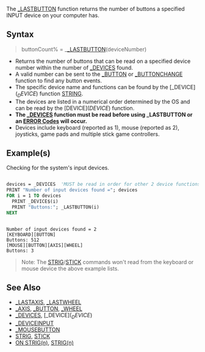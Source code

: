 The [_LASTBUTTON](_LASTBUTTON) function returns the number of buttons a specified INPUT device on your computer has.

## Syntax

> buttonCount% = _[_LASTBUTTON](_LASTBUTTON)(deviceNumber)

* Returns the number of buttons that can be read on a specified device number within the number of [_DEVICES](_DEVICES) found.
* A valid number can be sent to the [_BUTTON](_BUTTON) or [_BUTTONCHANGE](_BUTTONCHANGE) function to find any button events.
* The specific device name and functions can be found by the [_DEVICE$](_DEVICE$) function [STRING](STRING).
* The devices are listed in a numerical order determined by the OS and can be read by the [DEVICE$](DEVICE$) function.
* **The [_DEVICES](_DEVICES) function must be read before using _LASTBUTTON or an [ERROR Codes](ERROR-Codes) will occur.**
* Devices include keyboard (reported as 1), mouse (reported as 2), joysticks, game pads and multiple stick game controllers.

## Example(s)

Checking for the system's input devices.

```vb

devices = _DEVICES  'MUST be read in order for other 2 device functions to work!
PRINT "Number of input devices found ="; devices
FOR i = 1 TO devices
  PRINT _DEVICE$(i)
  PRINT "Buttons:"; _LASTBUTTON(i)
NEXT 

```

```text

Number of input devices found = 2
[KEYBOARD][BUTTON]
Buttons: 512
[MOUSE][BUTTON][AXIS][WHEEL]
Buttons: 3

```

> Note: The [STRIG](STRIG)/[STICK](STICK) commands won't read from the keyboard or mouse device the above example lists.

## See Also

* [_LASTAXIS](_LASTAXIS), [_LASTWHEEL](_LASTWHEEL)
* [_AXIS](_AXIS), [_BUTTON](_BUTTON), [_WHEEL](_WHEEL)
* [_DEVICES](_DEVICES), [_DEVICE$](_DEVICE$)
* [_DEVICEINPUT](_DEVICEINPUT)
* [_MOUSEBUTTON](_MOUSEBUTTON)
* [STRIG](STRIG), [STICK](STICK)
* [ON STRIG(n)](ON-STRIG(n)), [STRIG(n)](STRIG(n))
